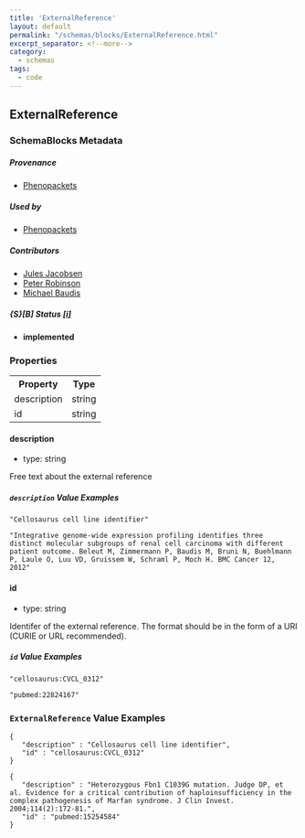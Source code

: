 ```yaml
---
title: 'ExternalReference'
layout: default
permalink: "/schemas/blocks/ExternalReference.html"
excerpt_separator: <!--more-->
category:
  - schemas
tags:
  - code
---
```


## ExternalReference

### SchemaBlocks Metadata

##### Provenance  

* [Phenopackets](https://github.com/phenopackets/phenopacket-schema/blob/master/docs/externalreference.rst)  

##### Used by  

* [Phenopackets](https://github.com/phenopackets/phenopacket-schema/blob/master/docs/externalreference.rst)  

##### Contributors  

* [Jules Jacobsen](https://orcid.org/0000-0002-3265-15918)  
* [Peter Robinson](https://orcid.org/0000-0002-0736-91998)  
* [Michael Baudis](https://orcid.org/0000-0002-9903-4248)  

##### {S}[B] Status  [[i]](https://schemablocks.org/about/sb-status-levels.html)

* __implemented__  

<!--more-->

### Properties

<table>
  <tr>
    <th>Property</th>
    <th>Type</th>
  </tr>
  <tr>
    <td>description</td>
    <td>string</td>
  </tr>
  <tr>
    <td>id</td>
    <td>string</td>
  </tr>

</table>

    
#### description

* type: string

Free text about the external reference

##### `description` Value Examples  

```
"Cellosaurus cell line identifier"
```
```
"Integrative genome-wide expression profiling identifies three distinct molecular subgroups of renal cell carcinoma with different patient outcome. Beleut M, Zimmermann P, Baudis M, Bruni N, Buehlmann P, Laule O, Luu VD, Gruissem W, Schraml P, Moch H. BMC Cancer 12, 2012"
```
    
#### id

* type: string

Identifer of the external reference. The format should be in the form
of a URI (CURIE or URL recommended).


##### `id` Value Examples  

```
"cellosaurus:CVCL_0312"
```
```
"pubmed:22824167"
```

### `ExternalReference` Value Examples  

```
{
   "description" : "Cellosaurus cell line identifier",
   "id" : "cellosaurus:CVCL_0312"
}
```
```
{
   "description" : "Heterozygous Fbn1 C1039G mutation. Judge DP, et al. Evidence for a critical contribution of haploinsufficiency in the complex pathogenesis of Marfan syndrome. J Clin Invest. 2004;114(2):172-81.",
   "id" : "pubmed:15254584"
}
```

